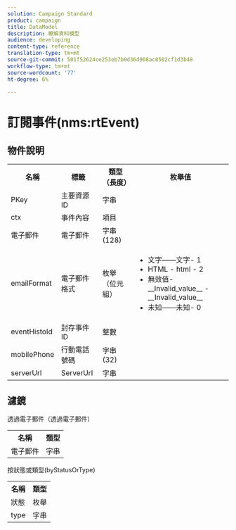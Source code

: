 ```yaml
---
solution: Campaign Standard
product: campaign
title: DataModel
description: 瞭解資料模型
audience: developing
content-type: reference
translation-type: tm+mt
source-git-commit: 501f52624ce253eb7b0d36d908ac8502cf1d3b48
workflow-type: tm+mt
source-wordcount: '77'
ht-degree: 6%

---
```



# 訂閱事件(nms:rtEvent)

## 物件說明

<table>
    <tr>
        <th>名稱</th>
        <th>標籤</th>
        <th>類型（長度）</th>
        <th>枚舉值</th>
    </tr>
    <tr>
        <td>PKey</td>
        <td>主要資源ID</td>
        <td>字串 </td>
        <td> </td>
    </tr>
    <tr>
        <td>ctx</td>
        <td>事件內容</td>
        <td>項目 </td>
        <td> </td>
    </tr>
    <tr>
        <td>電子郵件</td>
        <td>電子郵件</td>
        <td>字串(128)</td>
        <td> </td>
    </tr>
    <tr>
        <td>emailFormat</td>
        <td>電子郵件格式</td>
        <td>枚舉（位元組） </td>
        <td>
            <ul>
            <li>文字——文字- 1</li>
            <li>HTML - html - 2</li>
            <li>無效值- __Invalid_value__ - __Invalid_value__</li>
            <li>未知——未知- 0</li>
            </ul>
        </td>
    </tr>
    <tr>
        <td>eventHistoId</td>
        <td>封存事件ID</td>
        <td>整數 </td>
        <td> </td>
    </tr>
    <tr>
        <td>mobilePhone</td>
        <td>行動電話號碼</td>
        <td>字串(32)</td>
        <td> </td>
    </tr>
    <tr>
        <td>serverUrl</td>
        <td>ServerUrl</td>
        <td>字串 </td>
        <td> </td>
    </tr>
</table>

## 濾鏡

透過電子郵件（透過電子郵件）

<table>
    <tr>
    <th>名稱</th>
    <th>類型</th>
    </tr>
    <tr>
    <td>電子郵件</td>
    <td>字串</td>
    </tr>
</table>

按狀態或類型(byStatusOrType)

<table>
        <tr>
        <th>名稱</th>
        <th>類型</th>
        </tr>
        <tr>
        <td>狀態</td>
        <td>枚舉</td>
        </tr>
        <tr>
        <td>type</td>
        <td>字串</td>
        </tr>
    </table>